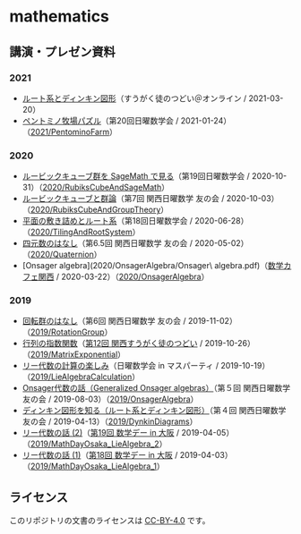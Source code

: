 # mathematics

## 講演・プレゼン資料

### 2021

- [ルート系とディンキン図形](https://speakerdeck.com/usamik26/root-system-and-dynkin-diagram)（すうがく徒のつどい＠オンライン / 2021-03-20）
- [ペントミノ牧場パズル](https://speakerdeck.com/usamik26/pentomino-farm)（第20回日曜数学会 / 2021-01-24）（[2021/PentominoFarm](2021/PentominoFarm)）

### 2020

- [ルービックキューブ群を SageMath で見る](https://speakerdeck.com/usamik26/rubiks-cube-and-sagemath)（第19回日曜数学会 / 2020-10-31）（[2020/RubiksCubeAndSageMath](2020/RubiksCubeAndSageMath)）
- [ルービックキューブと群論](https://speakerdeck.com/usamik26/rubik-cube-and-group-theory)（第7回 関西日曜数学 友の会 / 2020-10-03）（[2020/RubiksCubeAndGroupTheory](2020/RubiksCubeAndGroupTheory)）
- [平面の敷き詰めとルート系](https://speakerdeck.com/usamik26/tiling-and-root-system)（第18回日曜数学会 / 2020-06-28）（[2020/TilingAndRootSystem](2020/TilingAndRootSystem)）
- [四元数のはなし](https://speakerdeck.com/usamik26/quaternion)（第6.5回 関西日曜数学 友の会 / 2020-05-02）（[2020/Quaternion](2020/Quaternion)）
- [Onsager algebra](2020/OnsagerAlgebra/Onsager\ algebra.pdf)（[数学カフェ関西](https://usami-k.hatenadiary.jp/entry/2020/03/22/215921) / 2020-03-22）（[2020/OnsagerAlgebra](2020/OnsagerAlgebra)）

### 2019

- [回転群のはなし](https://speakerdeck.com/usamik26/rotation-group)（第6回 関西日曜数学 友の会 / 2019-11-02）（[2019/RotationGroup](2019/RotationGroup)）
- [行列の指数関数](MatrixExponential/MatrixExponential.pdf)（[第12回 関西すうがく徒のつどい](https://kansaimath.tenasaku.com/?page_id=1595) / 2019-10-26）（[2019/MatrixExponential](2019/MatrixExponential)）
- [リー代数の計算の楽しみ](https://speakerdeck.com/usamik26/lie-algebra-calculation)（日曜数学会 in マスパーティ / 2019-10-19）（[2019/LieAlgebraCalculation](2019/LieAlgebraCalculation)）
- [Onsager代数の話（Generalized Onsager algebras）](https://speakerdeck.com/usamik26/generalized-onsager-algebras)（第５回 関西日曜数学 友の会 / 2019-08-03）（[2019/OnsagerAlgebra](2019/OnsagerAlgebra)）
- [ディンキン図形を知る（ルート系とディンキン図形）](https://speakerdeck.com/usamik26/dynkin-diagrams)（第４回 関西日曜数学 友の会 / 2019-04-13）（[2019/DynkinDiagrams](2019/DynkinDiagrams)）
- [リー代数の話 (2)](2019/MathDayOsaka_LieAlgebra_2/MathDayOsaka_LieAlgebra_2.pdf)（[第19回 数学デー in 大阪](https://osaka-dtc.connpass.com/event/126201/) / 2019-04-05）（[2019/MathDayOsaka_LieAlgebra_2](2019/MathDayOsaka_LieAlgebra_2)）
- [リー代数の話 (1)](2019/MathDayOsaka_LieAlgebra_1/MathDayOsaka_LieAlgebra_1.pdf)（[第18回 数学デー in 大阪](https://osaka-dtc.connpass.com/event/126200/) / 2019-04-03）（[2019/MathDayOsaka_LieAlgebra_1](2019/MathDayOsaka_LieAlgebra_1)）

## ライセンス

このリポジトリの文書のライセンスは [CC-BY-4.0](https://creativecommons.org/licenses/by/4.0/deed.ja) です。

